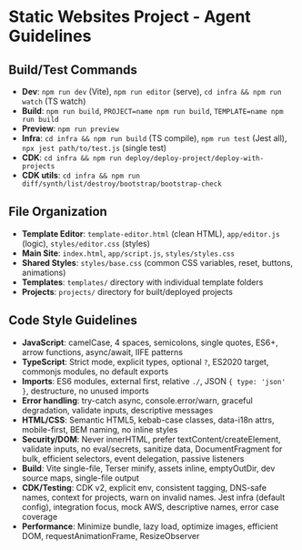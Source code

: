 # Static Websites Project - Agent Guidelines

## Build/Test Commands
- **Dev**: `npm run dev` (Vite), `npm run editor` (serve), `cd infra && npm run watch` (TS watch)
- **Build**: `npm run build`, `PROJECT=name npm run build`, `TEMPLATE=name npm run build`
- **Preview**: `npm run preview`
- **Infra**: `cd infra && npm run build` (TS compile), `npm run test` (Jest all), `npx jest path/to/test.js` (single test)
- **CDK**: `cd infra && npm run deploy/deploy-project/deploy-with-projects`
- **CDK utils**: `cd infra && npm run diff/synth/list/destroy/bootstrap/bootstrap-check`

## File Organization
- **Template Editor**: `template-editor.html` (clean HTML), `app/editor.js` (logic), `styles/editor.css` (styles)
- **Main Site**: `index.html`, `app/script.js`, `styles/styles.css`
- **Shared Styles**: `styles/base.css` (common CSS variables, reset, buttons, animations)
- **Templates**: `templates/` directory with individual template folders
- **Projects**: `projects/` directory for built/deployed projects

## Code Style Guidelines
- **JavaScript**: camelCase, 4 spaces, semicolons, single quotes, ES6+, arrow functions, async/await, IIFE patterns
- **TypeScript**: Strict mode, explicit types, optional `?`, ES2020 target, commonjs modules, no default exports
- **Imports**: ES6 modules, external first, relative `./`, JSON `{ type: 'json' }`, destructure, no unused imports
- **Error handling**: try-catch async, console.error/warn, graceful degradation, validate inputs, descriptive messages
- **HTML/CSS**: Semantic HTML5, kebab-case classes, data-i18n attrs, mobile-first, BEM naming, no inline styles
- **Security/DOM**: Never innerHTML, prefer textContent/createElement, validate inputs, no eval/secrets, sanitize data, DocumentFragment for bulk, efficient selectors, event delegation, passive listeners
- **Build**: Vite single-file, Terser minify, assets inline, emptyOutDir, dev source maps, single-file output
- **CDK/Testing**: CDK v2, explicit env, consistent tagging, DNS-safe names, context for projects, warn on invalid names. Jest infra (default config), integration focus, mock AWS, descriptive names, error case coverage
- **Performance**: Minimize bundle, lazy load, optimize images, efficient DOM, requestAnimationFrame, ResizeObserver
